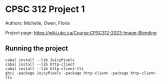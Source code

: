 # CPSC 312 Project 1

Authors: Michelle, Owen, Floria

Project page: https://wiki.ubc.ca/Course:CPSC312-2023-Image-Blending

## Running the project

```
cabal install --lib JuicyPixels
cabal install --lib http-client
cabal install --lib http-client-tls
ghci -package JuicyPixels -package http-client -package http-client-tls
```
